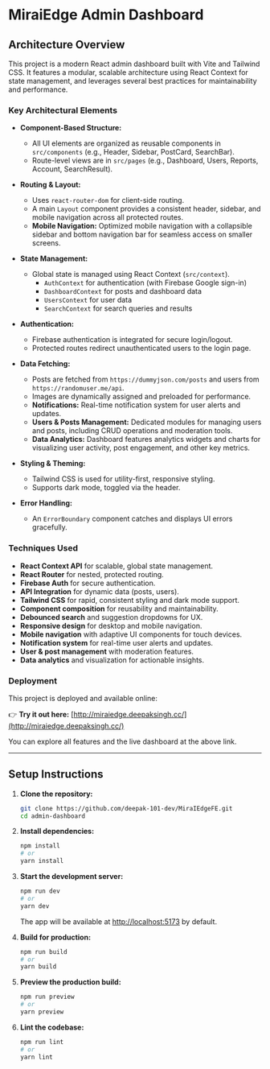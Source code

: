 # MiraiEdge Admin Dashboard

## Architecture Overview

This project is a modern React admin dashboard built with Vite and Tailwind CSS. It features a modular, scalable architecture using React Context for state management, and leverages several best practices for maintainability and performance.

### Key Architectural Elements

- **Component-Based Structure:**

  - All UI elements are organized as reusable components in `src/components` (e.g., Header, Sidebar, PostCard, SearchBar).
  - Route-level views are in `src/pages` (e.g., Dashboard, Users, Reports, Account, SearchResult).

- **Routing & Layout:**

  - Uses `react-router-dom` for client-side routing.
  - A main `Layout` component provides a consistent header, sidebar, and mobile navigation across all protected routes.
  - **Mobile Navigation:** Optimized mobile navigation with a collapsible sidebar and bottom navigation bar for seamless access on smaller screens.

- **State Management:**

  - Global state is managed using React Context (`src/context`).
    - `AuthContext` for authentication (with Firebase Google sign-in)
    - `DashboardContext` for posts and dashboard data
    - `UsersContext` for user data
    - `SearchContext` for search queries and results

- **Authentication:**

  - Firebase authentication is integrated for secure login/logout.
  - Protected routes redirect unauthenticated users to the login page.

- **Data Fetching:**

  - Posts are fetched from `https://dummyjson.com/posts` and users from `https://randomuser.me/api`.
  - Images are dynamically assigned and preloaded for performance.
  - **Notifications:** Real-time notification system for user alerts and updates.
  - **Users & Posts Management:** Dedicated modules for managing users and posts, including CRUD operations and moderation tools.
  - **Data Analytics:** Dashboard features analytics widgets and charts for visualizing user activity, post engagement, and other key metrics.

- **Styling & Theming:**

  - Tailwind CSS is used for utility-first, responsive styling.
  - Supports dark mode, toggled via the header.

- **Error Handling:**
  - An `ErrorBoundary` component catches and displays UI errors gracefully.

### Techniques Used

- **React Context API** for scalable, global state management.
- **React Router** for nested, protected routing.
- **Firebase Auth** for secure authentication.
- **API Integration** for dynamic data (posts, users).
- **Tailwind CSS** for rapid, consistent styling and dark mode support.
- **Component composition** for reusability and maintainability.
- **Debounced search** and suggestion dropdowns for UX.
- **Responsive design** for desktop and mobile navigation.
- **Mobile navigation** with adaptive UI components for touch devices.
- **Notification system** for real-time user alerts and updates.
- **User & post management** with moderation features.
- **Data analytics** and visualization for actionable insights.

### Deployment

This project is deployed and available online:

👉 **Try it out here:** [http://miraiedge.deepaksingh.cc/](http://miraiedge.deepaksingh.cc/)

You can explore all features and the live dashboard at the above link.

---

## Setup Instructions

1. **Clone the repository:**

   ```bash
   git clone https://github.com/deepak-101-dev/MiraIEdgeFE.git
   cd admin-dashboard
   ```

2. **Install dependencies:**

   ```bash
   npm install
   # or
   yarn install
   ```

3. **Start the development server:**

   ```bash
   npm run dev
   # or
   yarn dev
   ```

   The app will be available at [http://localhost:5173](http://localhost:5173) by default.

4. **Build for production:**

   ```bash
   npm run build
   # or
   yarn build
   ```

5. **Preview the production build:**

   ```bash
   npm run preview
   # or
   yarn preview
   ```

6. **Lint the codebase:**
   ```bash
   npm run lint
   # or
   yarn lint
   ```
